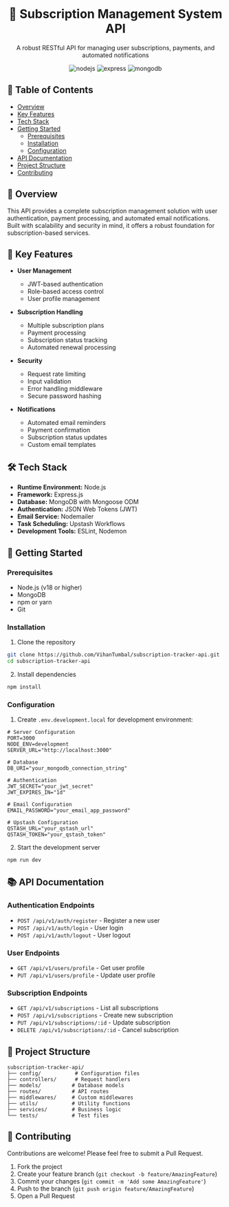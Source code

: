 <div align="center">
  <h1>🔄 Subscription Management System API</h1>
  <p>A robust RESTful API for managing user subscriptions, payments, and automated notifications</p>
  <div>
    <img src="https://img.shields.io/badge/Node.js-339933?style=for-the-badge&logo=nodedotjs&logoColor=white" alt="nodejs" />
    <img src="https://img.shields.io/badge/Express.js-000000?style=for-the-badge&logo=express&logoColor=white" alt="express" />
    <img src="https://img.shields.io/badge/MongoDB-4EA94B?style=for-the-badge&logo=mongodb&logoColor=white" alt="mongodb" />
  </div>
</div>

## 📑 Table of Contents

- [Overview](#overview)
- [Key Features](#features)
- [Tech Stack](#tech-stack)
- [Getting Started](#getting-started)
  - [Prerequisites](#prerequisites)
  - [Installation](#installation)
  - [Configuration](#configuration)
- [API Documentation](#api-documentation)
- [Project Structure](#structure)
- [Contributing](#contributing)

## 🌟 Overview <a name="overview"></a>

This API provides a complete subscription management solution with user authentication, payment processing, and automated email notifications. Built with scalability and security in mind, it offers a robust foundation for subscription-based services.

## 🎯 Key Features <a name="features"></a>

- **User Management**

  - JWT-based authentication
  - Role-based access control
  - User profile management

- **Subscription Handling**

  - Multiple subscription plans
  - Payment processing
  - Subscription status tracking
  - Automated renewal processing

- **Security**

  - Request rate limiting
  - Input validation
  - Error handling middleware
  - Secure password hashing

- **Notifications**
  - Automated email reminders
  - Payment confirmation
  - Subscription status updates
  - Custom email templates

## 🛠️ Tech Stack <a name="tech-stack"></a>

- **Runtime Environment:** Node.js
- **Framework:** Express.js
- **Database:** MongoDB with Mongoose ODM
- **Authentication:** JSON Web Tokens (JWT)
- **Email Service:** Nodemailer
- **Task Scheduling:** Upstash Workflows
- **Development Tools:** ESLint, Nodemon

## 🚀 Getting Started <a name="getting-started"></a>

### Prerequisites <a name="prerequisites"></a>

- Node.js (v18 or higher)
- MongoDB
- npm or yarn
- Git

### Installation <a name="installation"></a>

1. Clone the repository

```bash
git clone https://github.com/VihanTumbal/subscription-tracker-api.git
cd subscription-tracker-api
```

2. Install dependencies

```bash
npm install
```

### Configuration <a name="configuration"></a>

1. Create `.env.development.local` for development environment:

```env
# Server Configuration
PORT=3000
NODE_ENV=development
SERVER_URL="http://localhost:3000"

# Database
DB_URI="your_mongodb_connection_string"

# Authentication
JWT_SECRET="your_jwt_secret"
JWT_EXPIRES_IN="1d"

# Email Configuration
EMAIL_PASSWORD="your_email_app_password"

# Upstash Configuration
QSTASH_URL="your_qstash_url"
QSTASH_TOKEN="your_qstash_token"
```

2. Start the development server

```bash
npm run dev
```

## 📚 API Documentation <a name="api-documentation"></a>

### Authentication Endpoints

- `POST /api/v1/auth/register` - Register a new user
- `POST /api/v1/auth/login` - User login
- `POST /api/v1/auth/logout` - User logout

### User Endpoints

- `GET /api/v1/users/profile` - Get user profile
- `PUT /api/v1/users/profile` - Update user profile

### Subscription Endpoints

- `GET /api/v1/subscriptions` - List all subscriptions
- `POST /api/v1/subscriptions` - Create new subscription
- `PUT /api/v1/subscriptions/:id` - Update subscription
- `DELETE /api/v1/subscriptions/:id` - Cancel subscription

## 📁 Project Structure <a name="structure"></a>

```
subscription-tracker-api/
├── config/           # Configuration files
├── controllers/      # Request handlers
├── models/          # Database models
├── routes/          # API routes
├── middlewares/     # Custom middlewares
├── utils/           # Utility functions
├── services/        # Business logic
└── tests/           # Test files
```

## 🤝 Contributing <a name="contributing"></a>

Contributions are welcome! Please feel free to submit a Pull Request.

1. Fork the project
2. Create your feature branch (`git checkout -b feature/AmazingFeature`)
3. Commit your changes (`git commit -m 'Add some AmazingFeature'`)
4. Push to the branch (`git push origin feature/AmazingFeature`)
5. Open a Pull Request
